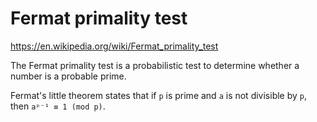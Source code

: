 # Fermat primality test

https://en.wikipedia.org/wiki/Fermat_primality_test

The Fermat primality test is a probabilistic test to determine whether a number is a probable prime.

Fermat's little theorem states that if `p` is prime and `a` is not divisible by `p`, then `aᵖ⁻¹ ≡ 1 (mod p)`.
